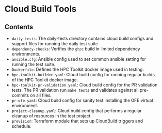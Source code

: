 # Cloud Build Tools

## Contents

* `daily-tests`: The daily-tests directory contains cloud build configs and
  support files for running the daily test suite
* `dependency-checks`: Verifies the `ghpc` build in limited dependency
  environments.
* `ansible.cfg`: Ansible config used to set common ansible setting for running
  the test suite.
* `Dockerfile`: Defines the HPC Toolkit docker image used in testing.
* `hpc-toolkit-builder.yaml`: Cloud build config for running regular builds of
  the HPC Toolkit docker image.
* `hpc-toolkit-pr-validation.yaml`: Cloud build config for the PR validation
  tests. The PR validation run `make tests` and validates against all
  pre-commits on all files.
* `pr-ofe.yaml`: Cloud build config for sanity test installing the OFE virtual environment.
* `project-cleanup.yaml`: Cloud build config that performs a regular cleanup of
  resources in the test project.
* `provision`: Terraform module that sets up CloudBuild triggers and schedule.
